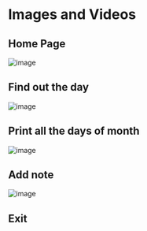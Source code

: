 # Images and Videos
## Home Page
![image](https://user-images.githubusercontent.com/94296103/142887298-aee40bcc-8a25-4630-9eab-c92f3fc75c82.png)
## Find out the day
![image](https://user-images.githubusercontent.com/94296103/142890011-27c64fa6-8050-402b-ab4d-51a582be614a.png)
## Print all the days of month
![image](https://user-images.githubusercontent.com/94296103/142890156-fb45dc72-aeda-45de-8356-8f149bd5a92d.png)
## Add note
![image](https://user-images.githubusercontent.com/94296103/142890374-d2b6e91d-d9c5-4dce-bf34-7994852dc8f5.png)
## Exit
